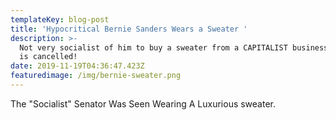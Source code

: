 ```yaml
---
templateKey: blog-post
title: 'Hypocritical Bernie Sanders Wears a Sweater '
description: >-
  Not very socialist of him to buy a sweater from a CAPITALIST business! Bernie
  is cancelled! 
date: 2019-11-19T04:36:47.423Z
featuredimage: /img/bernie-sweater.png
---
```

The "Socialist" Senator Was Seen Wearing A Luxurious sweater.
